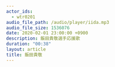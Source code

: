 ```yaml
---
actor_ids:
  - wtr0201
audio_file_path: /audio/player/iida.mp3
audio_file_size: 1536076
date: 2020-02-01 23:00:00 +0900
description: 飯田貴敬選手応援歌
duration: "00:38"
layout: article
title: 飯田貴敬
---
```

